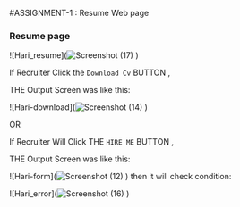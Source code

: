 #ASSIGNMENT-1 : Resume Web page

### Resume page 
![Hari_resume](![Screenshot (17)](https://user-images.githubusercontent.com/114049336/198879818-2a860f11-03af-48ce-8c8e-9014997e048e.png)
)










If Recruiter Click the `Download Cv` BUTTON ,

THE  Output Screen was  like this:



![Hari-download](![Screenshot (14)](https://user-images.githubusercontent.com/114049336/198879502-84acc06a-7e84-4cc1-99ea-d52c13297313.png)
)



OR

If Recruiter Will Click THE `HIRE ME` BUTTON ,

THE  Output Screen was  like this:




![Hari-form](![Screenshot (12)](https://user-images.githubusercontent.com/114049336/198879523-71593a13-63d3-4e12-bf5a-c082da40749c.png)
)
then it will check condition:

![Hari_error](![Screenshot (16)](https://user-images.githubusercontent.com/114049336/198879580-1985e2b9-98f4-4cfc-99ce-6fd11f52ee4b.png)
)






                                                   
